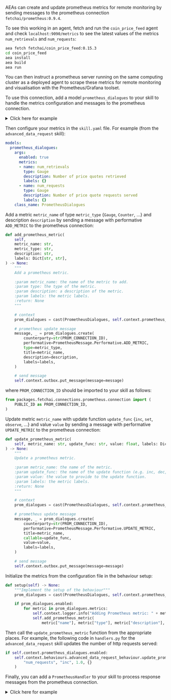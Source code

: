 AEAs can create and update prometheus metrics for remote monitoring by sending messages to the prometheus connection `fetchai/prometheus:0.9.4`.

To see this working in an agent, fetch and run the `coin_price_feed` agent and check `localhost:9090/metrics` to see the latest values of the metrics `num_retrievals` and `num_requests`:
``` bash
aea fetch fetchai/coin_price_feed:0.15.3
cd coin_price_feed
aea install
aea build
aea run
```
You can then instruct a prometheus server running on the same computing cluster as a deployed agent to scrape these metrics for remote monitoring and visualisation with the Prometheus/Grafana toolset.

To use this connection, add a model `prometheus_dialogues` to your skill to handle the metrics configuration and messages to the prometheus connection.

<details><summary>Click here for example</summary>


``` python
class PrometheusDialogues(Model, BasePrometheusDialogues):
    """The dialogues class keeps track of all prometheus dialogues."""

    def __init__(self, **kwargs) -> None:
        """
        Initialize dialogues.

        :return: None
        """

        self.enabled = kwargs.pop("enabled", False)
        self.metrics = kwargs.pop("metrics", [])

        Model.__init__(self, **kwargs)

        def role_from_first_message(  # pylint: disable=unused-argument
            message: Message, receiver_address: Address
        ) -> BaseDialogue.Role:
            """Infer the role of the agent from an incoming/outgoing first message

            :param message: an incoming/outgoing first message
            :param receiver_address: the address of the receiving agent
            :return: The role of the agent
            """
            return PrometheusDialogue.Role.AGENT

        BasePrometheusDialogues.__init__(
            self,
            self_address=str(self.skill_id),
            role_from_first_message=role_from_first_message,
        )
```
</details>

Then configure your metrics in the `skill.yaml` file. For example (from the `advanced_data_request` skill):
``` yaml
models:
  prometheus_dialogues:
    args:
      enabled: true
      metrics:
      - name: num_retrievals
        type: Gauge
        description: Number of price quotes retrieved
        labels: {}
      - name: num_requests
        type: Gauge
        description: Number of price quote requests served
        labels: {}
    class_name: PrometheusDialogues
```

Add a metric `metric_name` of type `metric_type` {`Gauge`, `Counter`, ...} and description `description` by sending a message with performative `ADD_METRIC` to the prometheus connection:
``` python
def add_prometheus_metric(
    self,
    metric_name: str,
    metric_type: str,
    description: str,
    labels: Dict[str, str],
) -> None:
    """
    Add a prometheus metric.

    :param metric_name: the name of the metric to add.
    :param type: the type of the metric.
    :param description: a description of the metric.
    :param labels: the metric labels.
    :return: None
    """

    # context
    prom_dialogues = cast(PrometheusDialogues, self.context.prometheus_dialogues)

    # prometheus update message
    message, _ = prom_dialogues.create(
        counterparty=str(PROM_CONNECTION_ID),
        performative=PrometheusMessage.Performative.ADD_METRIC,
        type=metric_type,
        title=metric_name,
        description=description,
        labels=labels,
    )

    # send message
    self.context.outbox.put_message(message=message)
```
where `PROM_CONNECTION_ID` should be imported to your skill as follows:
``` python
from packages.fetchai.connections.prometheus.connection import (
    PUBLIC_ID as PROM_CONNECTION_ID,
)
```

Update metric `metric_name` with update function `update_func` {`inc`, `set`, `observe`, ...} and value `value` by sending a message with performative `UPDATE_METRIC` to the prometheus connection:
``` python
def update_prometheus_metric(
    self, metric_name: str, update_func: str, value: float, labels: Dict[str, str],
) -> None:
    """
    Update a prometheus metric.

    :param metric_name: the name of the metric.
    :param update_func: the name of the update function (e.g. inc, dec, set, ...).
    :param value: the value to provide to the update function.
    :param labels: the metric labels.
    :return: None
    """

    # context
    prom_dialogues = cast(PrometheusDialogues, self.context.prometheus_dialogues)

    # prometheus update message
    message, _ = prom_dialogues.create(
        counterparty=str(PROM_CONNECTION_ID),
        performative=PrometheusMessage.Performative.UPDATE_METRIC,
        title=metric_name,
        callable=update_func,
        value=value,
        labels=labels,
    )

    # send message
    self.context.outbox.put_message(message=message)
```

Initialize the metrics from the configuration file in the behaviour setup:
``` python
def setup(self) -> None:
    """Implement the setup of the behaviour"""
    prom_dialogues = cast(PrometheusDialogues, self.context.prometheus_dialogues)

    if prom_dialogues.enabled:
        for metric in prom_dialogues.metrics:
            self.context.logger.info("Adding Prometheus metric: " + metric["name"])
            self.add_prometheus_metric(
                metric["name"], metric["type"], metric["description"], dict(metric["labels"]),
```

Then call the `update_prometheus_metric` function from the appropriate places.
For example, the following code in `handlers.py` for the `advanced_data_request` skill updates the number of http requests served:
``` python
if self.context.prometheus_dialogues.enabled:
    self.context.behaviours.advanced_data_request_behaviour.update_prometheus_metric(
        "num_requests", "inc", 1.0, {}
    )
```

Finally, you can add a `PrometheusHandler` to your skill to process response messages from the prometheus connection.

<details><summary>Click here for example</summary>


``` python
class PrometheusHandler(Handler):
    """This class handles responses from the prometheus server."""

    SUPPORTED_PROTOCOL = PrometheusMessage.protocol_id

    def __init__(self, **kwargs):
        """Initialize the handler."""
        super().__init__(**kwargs)

        self.handled_message = None

    def setup(self) -> None:
        """Set up the handler."""
        if self.context.prometheus_dialogues.enabled:
            self.context.logger.info("setting up PrometheusHandler")

    def handle(self, message: Message) -> None:
        """
        Implement the reaction to a message.

        :param message: the message
        :return: None
        """

        message = cast(PrometheusMessage, message)

        # recover dialogue
        prometheus_dialogues = cast(
            PrometheusDialogues, self.context.prometheus_dialogues
        )
        prometheus_dialogue = cast(
            PrometheusDialogue, prometheus_dialogues.update(message)
        )
        if prometheus_dialogue is None:
            self._handle_unidentified_dialogue(message)
            return

        self.handled_message = message
        if message.performative == PrometheusMessage.Performative.RESPONSE:
            self.context.logger.debug(
                f"Prometheus response ({message.code}): {message.message}"
            )
        else:
            self.context.logger.debug(
                f"got unexpected prometheus message: Performative = {PrometheusMessage.Performative}"
            )

    def _handle_unidentified_dialogue(self, msg: Message) -> None:
        """
        Handle an unidentified dialogue.

        :param msg: the unidentified message to be handled
        :return: None
        """

        self.context.logger.info(
            "received invalid message={}, unidentified dialogue.".format(msg)
        )

    def teardown(self) -> None:
        """
        Teardown the handler.

        :return: None
        """
```
